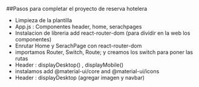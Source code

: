 ##Pasos para completar el proyecto de reserva hotelera

- Limpieza de la plantilla
- App.js : Componentes header, home, serachpages
- Instalacion de libreria add react-router-dom (para dividir en la web los componentes)
- Enrutar Home y SerachPage con react-router-dom
- importamos Router, Switch, Route; y creamos los switch para poner las rutas
- Header :  displayDesktop() , displayMobile() 
- instalamos add @material-ui/core and @material-ui/icons
- Header : displayDesktop (agregar imagen y navbar)